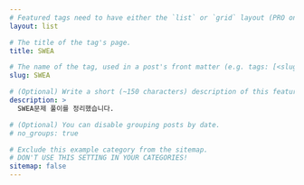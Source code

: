```yaml
---
# Featured tags need to have either the `list` or `grid` layout (PRO only).
layout: list

# The title of the tag's page.
title: SWEA

# The name of the tag, used in a post's front matter (e.g. tags: [<slug>]).
slug: SWEA

# (Optional) Write a short (~150 characters) description of this featured tag.
description: >
  SWEA문제 풀이를 정리했습니다.

# (Optional) You can disable grouping posts by date.
# no_groups: true

# Exclude this example category from the sitemap.
# DON'T USE THIS SETTING IN YOUR CATEGORIES!
sitemap: false
---
```

